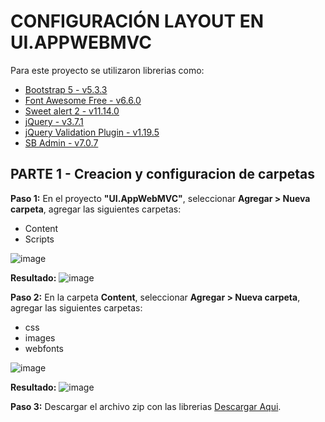 # CONFIGURACIÓN LAYOUT EN UI.APPWEBMVC

Para este proyecto se utilizaron librerias como:
- [Bootstrap 5 - v5.3.3](https://getbootstrap.com/docs/5.3/layout/grid/)
- [Font Awesome Free - v6.6.0](https://fontawesome.com/search?o=r&m=free)
- [Sweet alert 2 - v11.14.0](https://sweetalert2.github.io/)
- [jQuery - v3.7.1](https://jquery.com/download/)
- [jQuery Validation Plugin - v1.19.5](https://jqueryvalidation.org/documentation/)
- [SB Admin - v7.0.7](https://startbootstrap.com/template/sb-admin)

## PARTE 1 - Creacion y configuracion de carpetas
**Paso 1:** En el proyecto **"UI.AppWebMVC"**, seleccionar **Agregar > Nueva carpeta**, agregar las siguientes carpetas:
- Content
- Scripts

![image](https://github.com/user-attachments/assets/168a1f7c-089a-4183-b4e8-aa6106dd72eb)

**Resultado:**
![image](https://github.com/user-attachments/assets/147e2905-b280-4e9f-bbd2-532a88813bb9)


**Paso 2:** En la carpeta **Content**, seleccionar **Agregar > Nueva carpeta**, agregar las siguientes carpetas:
  - css
  - images
  - webfonts

![image](https://github.com/user-attachments/assets/80c3dba4-cb7a-4c46-be63-22ec2d4f0b36)

**Resultado:**
![image](https://github.com/user-attachments/assets/a07fbb8a-dc66-4995-8560-ea2e5e411806)

**Paso 3:** Descargar el archivo zip con las librerias [Descargar Aqui](https://github.com/user-attachments/files/16973713/LibreriasWeb.zip).
